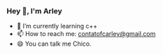 ### Hey 👋, I'm Arley

- 🌱 I’m currently learning c++
- 📫 How to reach me: contatofcarley@gmail.com
- 😄 You can talk me Chico.
<!--
**Ch1c40/Ch1c40** is a ✨ _special_ ✨ repository because its `README.md` (this file) appears on your GitHub profile.

Here are some ideas to get you started:

- 🔭 I’m currently working on ...
- 🌱 I’m currently learning c++
- 👯 I’m looking to collaborate on ...
- 🤔 I’m looking for help with ...
- 💬 Ask me about ...
- 📫 How to reach me: contatofcarley@gmail.com
- 😄 Pronouns: ...
- ⚡ Fun fact: ...
-->
